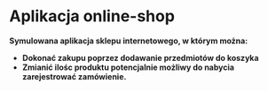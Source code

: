 
<h1>Aplikacja online-shop</h1>
<b>Symulowana aplikacja sklepu internetowego, w którym można:</p>
<ul>
  <li>Dokonać zakupu poprzez dodawanie przedmiotów do koszyka</li>
  <li>Zmianić ilośc produktu potencjalnie możliwy do nabycia </li>
  </li>zarejestrować zamówienie.</li>
</ul>
